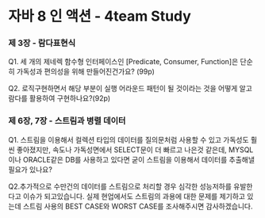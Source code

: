 # 자바 8 인 액션 - 4team Study

### 제 3장 - 람다표현식 

Q1. 세 개의 제네렉 함수형 인터페이스인 [Predicate, Consumer, Function]은 단순히 가독성과 편의성을 위해 만들어진건가요? (99p)

Q2. 로직구현하면서 해당 부분이 실행 어라운드 패턴이 될 것이라는 것을 어떻게 알고 람다를 활용하여 구현하나요?(92p)

### 제 6장, 7장 - 스트림과 병렬 데이터

Q1. 스트림을 이용해서 컬렉션 타입의 데이터를 질의문처럼 사용할 수 있고 가독성도 훨씬 좋아졌지만, 속도나 가독성면에서 SELECT문이 더 빠르고 나은것 같은데, MYSQL이나 ORACLE같은 DB를 사용하고 있다면 굳이 스트림을 이용해서 데이터를 추출해낼 필요가 있나요? 


Q2.추가적으로 수만건의 데이터를 스트림으로 처리할 경우 심각한 성능저하를 유발한다고 이슈가 되고있습니다.
실제 현업에서도 스트림의 과용에 대한 문제를 제기하고 있는데 스트림 사용의 BEST CASE와 WORST CASE를 조사해주시면 감사하겠습니다.
